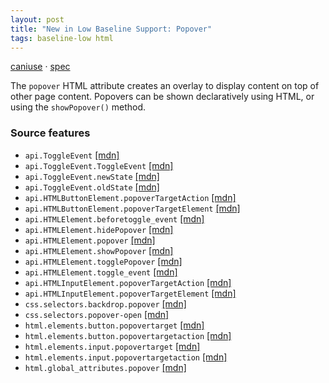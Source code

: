 ```yaml
---
layout: post
title: "New in Low Baseline Support: Popover"
tags: baseline-low html
---
```


[caniuse](https://caniuse.com/?search=popover) · [spec](https://html.spec.whatwg.org/multipage/popover.html)

The `popover` HTML attribute creates an overlay to display content on top of other page content. Popovers can be shown declaratively using HTML, or using the `showPopover()` method.

### Source features

- ``api.ToggleEvent`` [[mdn]](https://developer.mozilla.org/en-US/search?q=api.ToggleEvent)
- ``api.ToggleEvent.ToggleEvent`` [[mdn]](https://developer.mozilla.org/en-US/search?q=api.ToggleEvent.ToggleEvent)
- ``api.ToggleEvent.newState`` [[mdn]](https://developer.mozilla.org/en-US/search?q=api.ToggleEvent.newState)
- ``api.ToggleEvent.oldState`` [[mdn]](https://developer.mozilla.org/en-US/search?q=api.ToggleEvent.oldState)
- ``api.HTMLButtonElement.popoverTargetAction`` [[mdn]](https://developer.mozilla.org/en-US/search?q=api.HTMLButtonElement.popoverTargetAction)
- ``api.HTMLButtonElement.popoverTargetElement`` [[mdn]](https://developer.mozilla.org/en-US/search?q=api.HTMLButtonElement.popoverTargetElement)
- ``api.HTMLElement.beforetoggle_event`` [[mdn]](https://developer.mozilla.org/en-US/search?q=api.HTMLElement.beforetoggle_event)
- ``api.HTMLElement.hidePopover`` [[mdn]](https://developer.mozilla.org/en-US/search?q=api.HTMLElement.hidePopover)
- ``api.HTMLElement.popover`` [[mdn]](https://developer.mozilla.org/en-US/search?q=api.HTMLElement.popover)
- ``api.HTMLElement.showPopover`` [[mdn]](https://developer.mozilla.org/en-US/search?q=api.HTMLElement.showPopover)
- ``api.HTMLElement.togglePopover`` [[mdn]](https://developer.mozilla.org/en-US/search?q=api.HTMLElement.togglePopover)
- ``api.HTMLElement.toggle_event`` [[mdn]](https://developer.mozilla.org/en-US/search?q=api.HTMLElement.toggle_event)
- ``api.HTMLInputElement.popoverTargetAction`` [[mdn]](https://developer.mozilla.org/en-US/search?q=api.HTMLInputElement.popoverTargetAction)
- ``api.HTMLInputElement.popoverTargetElement`` [[mdn]](https://developer.mozilla.org/en-US/search?q=api.HTMLInputElement.popoverTargetElement)
- ``css.selectors.backdrop.popover`` [[mdn]](https://developer.mozilla.org/en-US/search?q=css.selectors.backdrop.popover)
- ``css.selectors.popover-open`` [[mdn]](https://developer.mozilla.org/en-US/search?q=css.selectors.popover-open)
- ``html.elements.button.popovertarget`` [[mdn]](https://developer.mozilla.org/en-US/search?q=html.elements.button.popovertarget)
- ``html.elements.button.popovertargetaction`` [[mdn]](https://developer.mozilla.org/en-US/search?q=html.elements.button.popovertargetaction)
- ``html.elements.input.popovertarget`` [[mdn]](https://developer.mozilla.org/en-US/search?q=html.elements.input.popovertarget)
- ``html.elements.input.popovertargetaction`` [[mdn]](https://developer.mozilla.org/en-US/search?q=html.elements.input.popovertargetaction)
- ``html.global_attributes.popover`` [[mdn]](https://developer.mozilla.org/en-US/search?q=html.global_attributes.popover)
